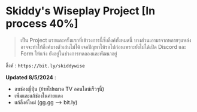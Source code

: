 # Skiddy's Wiseplay Project [In process 40%]
> เป็น Project แรกและครั้งแรกที่เข้าวงการนี้ซึ่งลิ้งค์ทั้งหมดนี้ บางส่วนเอามาจากหลายๆแหล่ง อาจจะทำให้ลิ้งค์บางตัวเล่นไม่ได้
> เจอปัญหาให้รอไปก่อนเพราะยังไม่ได้เปิด Discord และ Form ให้แจ้ง
> ยังอยู่ในช่วงการทดลองและพัฒนาอยู่

ลิ้งค์ : `https://bit.ly/skiddywise`

**Updated 8/5/2024** :
- ลบช่องญี่ปุ่น (ย้ายไปหมวด TV ออนไลน์เร็วๆนี้) 
- เพิ่มและแก้ช่องในค่ายแดง
- แก้ลิ้งค์ใหม่ (gg.gg --> bit.ly)
